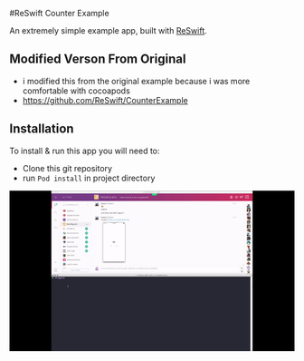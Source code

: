 #ReSwift Counter Example

An extremely simple example app, built with [ReSwift](https://github.com/ReSwift/ReSwift).

## Modified Verson From Original

- i modified this from the original example because i was more comfortable with cocoapods
- https://github.com/ReSwift/CounterExample

## Installation

To install & run this app you will need to:

- Clone this git repository
- run `Pod install` in project directory

![see-it-build](xcode-8.1.gif)
